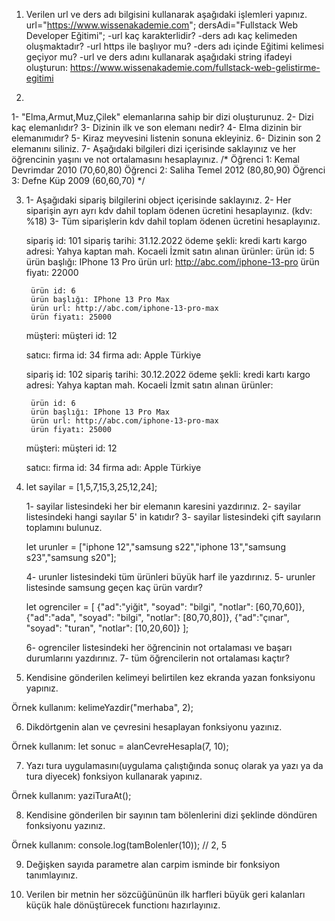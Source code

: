 1) Verilen url ve ders adı bilgisini kullanarak aşağıdaki işlemleri yapınız.
url="https://www.wissenakademie.com";
dersAdi="Fullstack Web Developer Eğitimi";
-url kaç karakterlidir?
-ders adı kaç kelimeden oluşmaktadır?
-url https ile başlıyor mu?
-ders adı içinde Eğitimi kelimesi geçiyor mu?
-url ve ders adını kullanarak aşağıdaki string ifadeyi oluşturun:
     https://www.wissenakademie.com/fullstack-web-gelistirme-egitimi
     

2) 

1- "Elma,Armut,Muz,Çilek" elemanlarına sahip bir dizi oluşturunuz.
2- Dizi kaç elemanlıdır?
3- Dizinin ilk ve son elemanı nedir?
4- Elma dizinin bir elemanımıdır?
5- Kiraz meyvesini listenin sonuna ekleyiniz.
6- Dizinin son 2 elemanını siliniz.
7- Aşağıdaki bilgileri dizi içerisinde saklayınız ve her öğrencinin yaşını ve not ortalamasını hesaplayınız.
    /*
        Öğrenci 1: Kemal Devrimdar 2010 (70,60,80)
        Öğrenci 2: Saliha Temel 2012   (80,80,90)
        Öğrenci 3: Defne Küp  2009 (60,60,70)
    */

3) 1- Aşağıdaki sipariş bilgilerini object içerisinde saklayınız.
    2- Her siparişin ayrı ayrı kdv dahil toplam ödenen ücretini hesaplayınız. (kdv: %18)
    3- Tüm siparişlerin kdv dahil toplam ödenen ücretini hesaplayınız.

    sipariş id: 101
    sipariş tarihi: 31.12.2022
    ödeme şekli: kredi kartı
    kargo adresi: Yahya kaptan mah. Kocaeli İzmit
    satın alınan ürünler: 
        ürün id: 5
        ürün başlığı: IPhone 13 Pro
        ürün url: http://abc.com/iphone-13-pro
        ürün fiyatı: 22000

        ürün id: 6
        ürün başlığı: IPhone 13 Pro Max
        ürün url: http://abc.com/iphone-13-pro-max
        ürün fiyatı: 25000

    müşteri:
        müşteri id: 12
        
    satıcı:
        firma id: 34
        firma adı: Apple Türkiye

    sipariş id: 102
    sipariş tarihi: 30.12.2022
    ödeme şekli: kredi kartı
    kargo adresi: Yahya kaptan mah. Kocaeli İzmit
    satın alınan ürünler: 

        ürün id: 6
        ürün başlığı: IPhone 13 Pro Max
        ürün url: http://abc.com/iphone-13-pro-max
        ürün fiyatı: 25000

    müşteri:
        müşteri id: 12
        
    satıcı:
        firma id: 34
        firma adı: Apple Türkiye

4) let sayilar = [1,5,7,15,3,25,12,24];

    1- sayilar listesindeki her bir elemanın karesini yazdırınız.
    2- sayilar listesindeki hangi sayılar 5' in katıdır?
    3- sayilar listesindeki çift sayıların toplamını bulunuz.

    let urunler = ["iphone 12","samsung s22","iphone 13","samsung s23","samsung s20"];

    4- urunler listesindeki tüm ürünleri büyük harf ile yazdırınız.
    5- urunler listesinde samsung geçen kaç ürün vardır?

    let ogrenciler = [
    {"ad":"yiğit", "soyad": "bilgi", "notlar": [60,70,60]},
    {"ad":"ada", "soyad": "bilgi", "notlar": [80,70,80]},
    {"ad":"çınar", "soyad": "turan", "notlar": [10,20,60]}
];

    6- ogrenciler listesindeki her öğrencinin not ortalaması ve başarı durumlarını yazdırınız.
    7- tüm öğrencilerin not ortalaması kaçtır?

5) Kendisine gönderilen kelimeyi belirtilen kez ekranda yazan fonksiyonu yapınız.

  Örnek kullanım: kelimeYazdir("merhaba", 2);

6) Dikdörtgenin alan ve çevresini hesaplayan fonksiyonu yazınız.

  Örnek kullanım: let sonuc = alanCevreHesapla(7, 10);

7) Yazı tura uygulamasını(uygulama çalıştığında sonuç olarak ya yazı ya da tura diyecek) fonksiyon kullanarak yapınız.

  Örnek kullanım: yaziTuraAt();

8) Kendisine gönderilen bir sayının tam bölenlerini dizi şeklinde döndüren fonksiyonu yazınız.

  Örnek kullanım: console.log(tamBolenler(10));    // 2, 5

9) Değişken sayıda parametre alan carpim isminde bir fonksiyon tanımlayınız.
   
10) Verilen bir metnin her sözcüğününün ilk harfleri büyük geri kalanları küçük hale dönüştürecek functionı hazırlayınız.